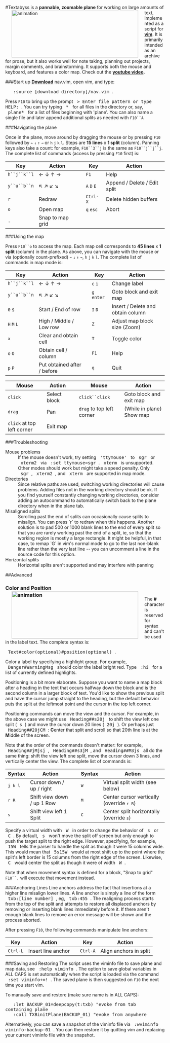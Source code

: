 #Textabyss
<img hspace='20' align='left' src="https://raw.github.com/q335r49/textabyss/gh-pages/images/textabyss-animation-optimized.gif" width="400" height="150" alt="animation"/>
is a **pannable, zoomable plane** for working on large amounts of text, implemented as a script for **[vim](http://www.vim.org)**. It is primarily intended as an archive for prose, but it also works well for note taking, planning out projects, margin comments, and brainstorming. It supports both the mouse and keyboard, and features a color map. Check out the **[youtube video](http://www.youtube.com/watch?v=xkED6Mv_4bc).**

###Start up
**[Download](https://raw.github.com/q335r49/textabyss/master/nav.vim)** nav.vim, open vim, and type:

<samp>&nbsp;&nbsp;&nbsp;:source [download directory]/nav.vim&nbsp;</samp>.

Press `F10` to bring up the prompt <samp>&nbsp;>&nbsp;Enter file pattern or type HELP:&nbsp;</samp>. You can try typing <samp>&nbsp;\*&nbsp;</samp> for all files in the directory or, say, <samp>&nbsp;plane*&nbsp;</samp>   for a list of files beginning with 'plane'. You can also name a single file and later append additional splits as needed with `F10``A`

###Navigating the plane

Once in the plane, move around by dragging the mouse or by pressing `F10` followed by `←` `↓` `↑` `→` or `h` `j` `k` `l`. Steps are **15 lines** x **1 split** (column). Panning keys also take a count: for example, `F10``3``j` is the same as `F10``j``j``j`. The complete list of commands (access by pressing `F10` first) is: 

Key | Action | | Key | Action
----- | ----- | --- | --- | ---
`h``j``k``l`| ← ↓ ↑ → | | `F1` | Help
`y``u``b``n`| ↖ ↗ ↙ ↘  ||`A` `D` `E` | Append / Delete / Edit split
`r`  | Redraw    | | `Ctrl-X`| Delete hidden buffers
`o` | Open map | | `q` `esc` | Abort
`.` | Snap to map grid | | | 

###Using the map

Press `F10``o` to access the map. Each map cell corresponds to **45 lines** x **1 split** (column) in the plane. As above, you can navigate with the mouse or via (optionally count-prefixed) `←` `↓` `↑` `→`, `h` `j` `k` `l`. The complete list of commands in map mode is:

Key | Action | | Key | Action
--- | --- | --- | --- | ---
`h``j``k``l` | ← ↓ ↑ → | | `c` `i` | Change label
`y``u``b``n` | ↖ ↗ ↙ ↘  | | `g` `enter` | Goto block and exit map
`0` `$` | Start / End of row | | `I` `D` | Insert / Delete and obtain column
`H` `M` `L` | High / Middle / Low row | | `Z` | Adjust map block size (Zoom)
`x` | Clear and obtain cell | | `T` | Toggle color
`o` `O` | Obtain cell / column| | `F1` |Help
`p` `P` | Put obtained after / before| |`q`|Quit 

Mouse | Action | | Mouse | Action
--- | --- | --- | --- | ---
`click`|Select block||`click``click`|Goto block and exit map
`drag` | Pan | | `drag` to top left corner | (While in plane) Show map
`click` at top left corner|Exit map|||

###Troubleshooting

<dl>
<dt>Mouse problems</dt>
<dd>If the mouse doesn't work, try setting <samp>&nbsp;'ttymouse'&nbsp;</samp> to <samp>&nbsp;sgr&nbsp;</samp> or <samp>&nbsp;xterm2&nbsp;</samp> via <samp>&nbsp;:set ttymouse=sgr&nbsp;</samp>. <samp>&nbsp;xterm&nbsp;</samp> is unsupported. Other modes should work but might take a speed penalty. Only <samp>&nbsp;sgr&nbsp;</samp>, <samp>&nbsp;xterm2&nbsp;</samp>, and <samp>&nbsp;xterm&nbsp;</samp> are supported in map mode.
<dt>Directories</dt>
<dd>Since relative paths are used, switching working directories will cause problems. Adding files not in the working directory should be ok. If you find yourself constantly changing working directories, consider adding an autocommand to automatically switch back to the plane directory when in the plane tab.</dd>
<dt>Misaligned splits</dt>
<dd>Scrolling past the end of splits can occasionally cause splits to misalign. You can press `r` to redraw when this happens. Another solution is to pad 500 or 1000 blank lines to the end of every split so that you are rarely working past the end of a split, ie, so that the working region is mostly a large rectangle. It might be helpful, in that case, to remap `G` in vim's normal mode to go to the last non-blank line rather than the very last line -- you can uncomment a line in the source code for this option.</dd>
<dt>Horizontal splits</dt>
<dd>Horizontal splits aren't supported and may interfere with panning</dd>
<dl>

##Advanced 
### Color and Position <img hspace='20' align='left' src="https://raw.github.com/q335r49/textabyss/gh-pages/images/textabyss-map.png" width="400" height="150" alt="animation"/>
The **#** character is reserved for syntax and can't be used in the label text. The complete syntax is:

<samp>&nbsp;Text#color(optional)#position(optional)&nbsp;</samp>.

Color a label by specifying a highlight group. For example, <samp>&nbsp;Danger#WarningMsg&nbsp;</samp> should color the label bright red. Type <samp>&nbsp;:hi&nbsp;</samp> for a list of currently defined highlights.

Positioning is a bit more elaborate. Suppose you want to name a map block after a heading in the text that occurs halfway down the block and is the second column in a larger block of text. You'd like to show the previous split and have the cursor jump straight to the heading, but the default behavior puts the split at the leftmost point and the cursor in the top left corner.

Positioning commands can move the view and the cursor. For example, in the above case we might use <samp>&nbsp;Heading##s20j&nbsp;</samp> to shift the view left one split (<samp>&nbsp;s&nbsp;</samp>) and move the cursor down 20 lines (<samp>&nbsp;20j&nbsp;</samp>). Or perhaps just <samp>&nbsp;Heading##20jCM&nbsp;</samp>: **C**enter that split and scroll so that 20th line is at the **M**iddle of the screen. 

Note that the order of the commands doesn't matter: for example, <samp>&nbsp;Heading##jMjsj&nbsp;</samp>, <samp>&nbsp;Heading##s3jM&nbsp;</samp>, and <samp>&nbsp;Heading##M3js&nbsp;</samp> all do the same thing: shift the view left one split, move the cursor down 3 lines, and vertically center the view. The complete list of commands is:

Syntax | Action | | Syntax | Action
--- | --- | --- | --- | ---
<samp>j k l</samp>|Cursor down / up / right| |<samp>W</samp> | Virtual split width (see below)
<samp>r R</samp>|Shift view down / up 1 Row| |<samp>M</samp> | Center cursor vertically (override <samp>r R</samp>)
<samp>s</samp>|Shift view left 1 Split| |<samp>C</samp> | Center split horizontally (override <samp>s</samp>)

Specify a virtual width with <samp>&nbsp;W&nbsp;</samp> in order to change the behavior of <samp>&nbsp;s&nbsp;</samp> or <samp>&nbsp;C&nbsp;</samp>. By default, <samp>&nbsp;s&nbsp;</samp> won't move the split off screen but only enough to push the target split to the right edge. However, specifying, for example, <samp>&nbsp;15W&nbsp;</samp> tells the parser to handle the split as though it were 15 columns wide. This would mean that <samp>&nbsp;5s15W&nbsp;</samp> would at most shift up to the point where the split's left border is 15 columns from the right edge of the screen. Likewise, <samp>&nbsp;C&nbsp;</samp> would center the split as though it were of width <samp>&nbsp;W&nbsp;</samp>.

Note that when movement syntax is defined for a block, "Snap to grid" `F10``.` will execute that movement instead.

###Anchoring Lines
Line anchors address the fact that insertions at a higher line misalign lower lines. A line anchor is simply a line of the form <samp>&nbsp;txb:[line number]&nbsp;</samp>, eg, <samp>&nbsp;txb:455&nbsp;</samp>. The realigning process starts from the top of the split and attempts to restore all displaced anchors by removing or inserting blank lines immediately before it. If there aren't enough blank lines to remove an error message will be shown and the process aborted.

After pressing `F10`, the following commands manipulate line anchors:

Key | Action | | Key | Action
--- | --- | --- | --- | ---
`Ctrl-L` | Insert line anchor | | `Ctrl-A` | Align anchors in split

###Saving and Restoring
The script uses the viminfo file to save plane and map data, see <samp>&nbsp;:help viminfo&nbsp;</samp>. The option to save global variables in ALL CAPS is set automatically when the script is loaded via the command <samp>&nbsp;:set viminfo+=!&nbsp;</samp>. The saved plane is then suggested on `F10` the next time you start vim.

To manually save and restore (make sure name is in ALL CAPS):

<samp>&nbsp;&nbsp;&nbsp;:let BACKUP_01=deepcopy(t:txb)  "evoke from tab containing plane</samp>  
<samp>&nbsp;&nbsp;&nbsp;:call TXBinitPlane(BACKUP_01)   "evoke from anywhere</samp>

Alternatively, you can save a snapshot of the viminfo file via <samp>&nbsp;:wviminfo viminfo-backup-01&nbsp;</samp>. You can then restore it by quitting vim and replacing your current viminfo file with the snapshot.
